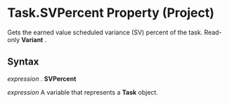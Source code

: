 
# Task.SVPercent Property (Project)

Gets the earned value scheduled variance (SV) percent of the task. Read-only  **Variant** .


## Syntax

 _expression_ . **SVPercent**

 _expression_ A variable that represents a **Task** object.


